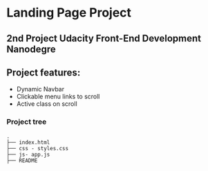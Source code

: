# Landing Page Project

## 2nd Project Udacity Front-End Development Nanodegre

## Project features:

  - Dynamic Navbar
  - Clickable menu links to scroll
  - Active class on scroll 

### Project tree

    .
    ├── index.html
    ├── css - styles.css 
    ├── js- app.js
    ├── README


    

    
